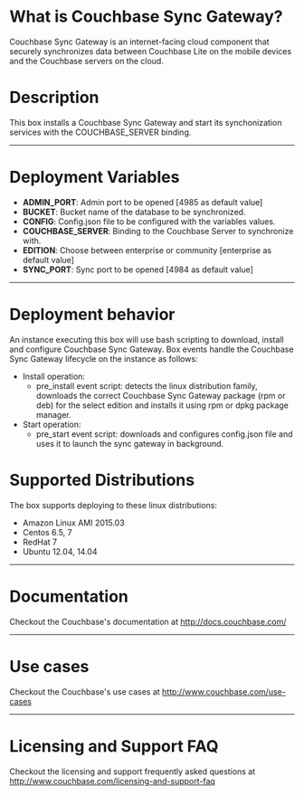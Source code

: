 # What is Couchbase Sync Gateway?
Couchbase Sync Gateway is an internet-facing cloud component that securely synchronizes data between Couchbase Lite on the mobile devices and the Couchbase servers on the cloud.

# Description
This box installs a Couchbase Sync Gateway and start its synchonization services with the COUCHBASE_SERVER binding.

***

# Deployment Variables
*   **ADMIN_PORT**: Admin port to be opened [4985 as default value]
*   **BUCKET**: Bucket name of the database to be synchronized.
*   **CONFIG**: Config.json file to be configured with the variables values.
*   **COUCHBASE_SERVER**: Binding to the Couchbase Server to synchronize with.
*   **EDITION**: Choose between enterprise or community [enterprise as default value] 
*   **SYNC_PORT**: Sync port to be opened [4984 as default value]

***

# Deployment behavior
An instance executing this box will use bash scripting to download, install and configure Couchbase Sync Gateway. Box events handle the Couchbase Sync Gateway lifecycle on the instance as follows:

+ Install operation:
	* pre_install event script: detects the linux distribution family, downloads the correct Couchbase Sync Gateway package (rpm or deb) for the select edition and installs it using rpm or dpkg package manager.
+ Start operation:
	* pre_start event script: downloads and configures config.json file and uses it to launch the sync gateway in background.

# Supported Distributions
The box supports deploying to these linux distributions:
* Amazon Linux AMI 2015.03
* Centos 6.5, 7
* RedHat 7
* Ubuntu 12.04, 14.04

***

# Documentation
Checkout the Couchbase's documentation at http://docs.couchbase.com/

***

# Use cases
Checkout the Couchbase's use cases at http://www.couchbase.com/use-cases

***

# Licensing and Support FAQ
Checkout the licensing and support frequently asked questions at http://www.couchbase.com/licensing-and-support-faq
